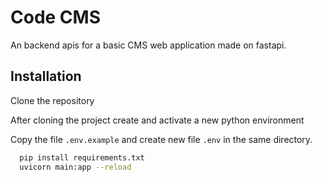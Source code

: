 
# Code CMS

An backend apis for a basic CMS web application made on fastapi.


## Installation

Clone the repository

After cloning the project create and activate a new python environment

Copy the file `.env.example` and create new file `.env` in the same directory.

```bash
  pip install requirements.txt
  uvicorn main:app --reload
```
    